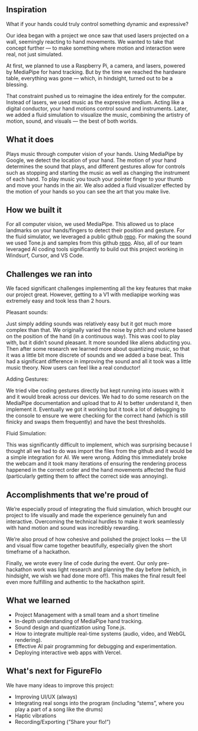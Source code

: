 ## Inspiration
What if your hands could truly control something dynamic and expressive?

Our idea began with a project we once saw that used lasers projected on a wall, seemingly reacting to hand movements. We wanted to take that concept further — to make something where motion and interaction were real, not just simulated.

At first, we planned to use a Raspberry Pi, a camera, and lasers, powered by MediaPipe for hand tracking. But by the time we reached the hardware table, everything was gone — which, in hindsight, turned out to be a blessing.

That constraint pushed us to reimagine the idea entirely for the computer. Instead of lasers, we used music as the expressive medium. Acting like a digital conductor, your hand motions control sound and instruments. Later, we added a fluid simulation to visualize the music, combining the artistry of motion, sound, and visuals — the best of both worlds.

## What it does

Plays music through computer vision of your hands. Using MediaPipe by Google, we detect the location of your hand. The motion of your hand determines the sound that plays, and different gestures allow for controls such as stopping and starting the music as well as changing the instrument of each hand. To play music you touch your pointer finger to your thumb and move your hands in the air. We also added a fluid visualizer effected by the motion of your hands so you can see the art that you make live.

## How we built it

For all computer vision, we used MediaPipe. This allowed us to place landmarks on your hands/fingers to detect their position and gesture. For the fluid simulator, we leveraged a public github [repo](https://github.com/PavelDoGreat/WebGL-Fluid-Simulation). For making the sound we used Tone.js and samples from this github [repo](https://github.com/nbrosowsky/tonejs-instruments/tree/master/samples). Also, all of our team leveraged AI coding tools significantly to build out this project working in Windsurf, Cursor, and VS Code.

## Challenges we ran into

We faced significant challenges implementing all the key features that make our project great. However, getting to a V1 with mediapipe working was extremely easy and took less than 2 hours.

Pleasant sounds:

Just simply adding sounds was relatively easy but it got much more complex than that. We originally varied the noise by pitch and volume based on the position of the hand (in a continuous way). This was cool to play with, but it didn’t sound pleasant. It more sounded like aliens abducting you. Then after some research we learned more about quantizing music, so that it was a little bit more discrete of sounds and we added a base beat. This had a significant difference in improving the sound and all it took was a little music theory. Now users can feel like a real conductor!

Adding Gestures:

We tried vibe coding gestures directly but kept running into issues with it and it would break across our devices. We had to do some research on the MediaPipe documentation and upload that to AI to better understand it, then implement it. Eventually we got it working but it took a lot of debugging to the console to ensure we were checking for the correct hand (which is still finicky and swaps them frequently) and have the best thresholds.

Fluid Simulation:

This was significantly difficult to implement, which was surprising because I thought all we had to do was import the files from the github and it would be a simple integration for AI. We were wrong. Adding this immediately broke the webcam and it took many iterations of ensuring the rendering process happened in the correct order and the hand movements affected the fluid (particularly getting them to affect the correct side was annoying). 

## Accomplishments that we're proud of

We’re especially proud of integrating the fluid simulation, which brought our project to life visually and made the experience genuinely fun and interactive. Overcoming the technical hurdles to make it work seamlessly with hand motion and sound was incredibly rewarding.

We’re also proud of how cohesive and polished the project looks — the UI and visual flow came together beautifully, especially given the short timeframe of a hackathon.

Finally, we wrote every line of code during the event. Our only pre-hackathon work was light research and planning the day before (which, in hindsight, we wish we had done more of!). This makes the final result feel even more fulfilling and authentic to the hackathon spirit.

## What we learned

- Project Management with a small team and a short timeline
- In-depth understanding of MediaPipe hand tracking.
- Sound design and quantization using Tone.js.
- How to integrate multiple real-time systems (audio, video, and WebGL rendering).
- Effective AI pair programming for debugging and experimentation.
- Deploying interactive web apps with Vercel.

## What's next for FigureFlo

We have many ideas to improve this project:
- Improving UI/UX (always)
- Integrating real songs into the program (including “stems”, where you play a part of a song like the drums)
- Haptic vibrations
- Recording/Exporting (”Share your flo!”)
